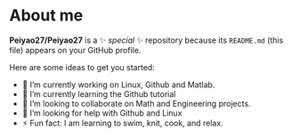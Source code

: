 # About me


**Peiyao27/Peiyao27** is a ✨ _special_ ✨ repository because its `README.md` (this file) appears on your GitHub profile.

Here are some ideas to get you started:

- 🔭 I’m currently working on Linux, Github and Matlab.
- 🌱 I’m currently learning the Github tutorial 
- 👯 I’m looking to collaborate on Math and Engineering projects.
- 🤔 I’m looking for help with Github and Linux
- ⚡ Fun fact: I am learning to swim, knit, cook, and relax.

